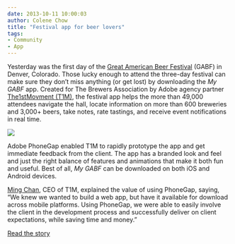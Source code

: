 ```yaml
---
date: 2013-10-11 10:00:03
author: Colene Chow
title: "Festival app for beer lovers"
tags:
- Community
- App
---
```


Yesterday was the first day of the [Great American Beer Festival](http://www.greatamericanbeerfestival.com/) (GABF) in Denver, Colorado. Those lucky enough to attend the three-day festival can make sure they don’t miss anything (or get lost) by downloading the *My GABF* app. Created for The Brewers Association by Adobe agency partner [The1stMovment (T1M)](http://www.the1stmovement.com/), the festival app helps the more than 49,000 attendees navigate the hall, locate information on more than 600 breweries and 3,000+ beers, take notes, rate tastings, and receive event notifications in real time.

![](/uploads/blog/2013-10/GABF.jpg)

Adobe PhoneGap enabled T1M to rapidly prototype the app and get immediate feedback from the client. The app has a branded look and feel and just the right balance of features and animations that make it both fun and useful. Best of all, *My GABF* can be downloaded on both iOS and Android devices.

[Ming Chan](http://twitter.com/mingAtT1M), CEO of T1M, explained the value of using PhoneGap, saying, “We knew we wanted to build a web app, but have it available for download across mobile platforms. Using PhoneGap, we were able to easily involve the client in the development process and successfully deliver on client expectations, while saving time and money.”

[Read the story](http://adobe.ly/1g2QHdg)

